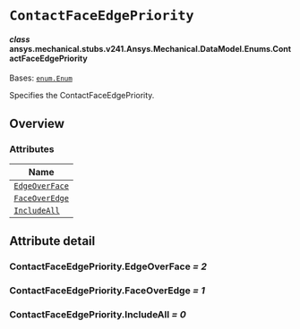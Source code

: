 <!-- vale off -->

<a id="contactfaceedgepriority"></a>

# `ContactFaceEdgePriority`

<a id="ansys.mechanical.stubs.v241.Ansys.Mechanical.DataModel.Enums.ContactFaceEdgePriority"></a>

#### *class* ansys.mechanical.stubs.v241.Ansys.Mechanical.DataModel.Enums.ContactFaceEdgePriority

Bases: [`enum.Enum`](https://docs.python.org/3/library/enum.html#enum.Enum)

Specifies the ContactFaceEdgePriority.

<!-- !! processed by numpydoc !! -->

<a id="overview"></a>

## Overview

### Attributes

| Name |
| ----------------------------------------------------------- |
| [`EdgeOverFace`](#ContactFaceEdgePriority.EdgeOverFace) |
| [`FaceOverEdge`](#ContactFaceEdgePriority.FaceOverEdge) |
| [`IncludeAll`](#ContactFaceEdgePriority.IncludeAll) |

<a id="attribute-detail"></a>

## Attribute detail

<a id="ContactFaceEdgePriority.EdgeOverFace"></a>

### ContactFaceEdgePriority.EdgeOverFace *= 2*

<a id="ContactFaceEdgePriority.FaceOverEdge"></a>

### ContactFaceEdgePriority.FaceOverEdge *= 1*

<a id="ContactFaceEdgePriority.IncludeAll"></a>

### ContactFaceEdgePriority.IncludeAll *= 0*

<!-- vale on -->
